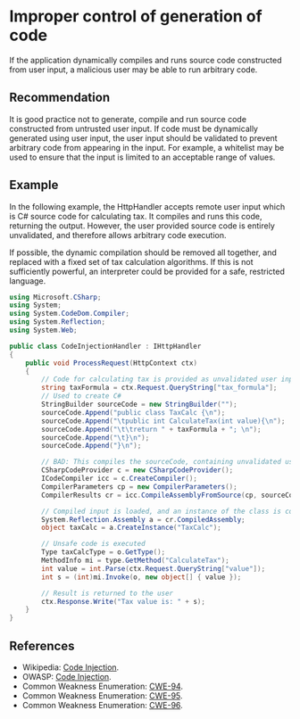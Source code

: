 # Improper control of generation of code
If the application dynamically compiles and runs source code constructed from user input, a malicious user may be able to run arbitrary code.


## Recommendation
It is good practice not to generate, compile and run source code constructed from untrusted user input. If code must be dynamically generated using user input, the user input should be validated to prevent arbitrary code from appearing in the input. For example, a whitelist may be used to ensure that the input is limited to an acceptable range of values.


## Example
In the following example, the HttpHandler accepts remote user input which is C\# source code for calculating tax. It compiles and runs this code, returning the output. However, the user provided source code is entirely unvalidated, and therefore allows arbitrary code execution.

If possible, the dynamic compilation should be removed all together, and replaced with a fixed set of tax calculation algorithms. If this is not sufficiently powerful, an interpreter could be provided for a safe, restricted language.


```csharp
using Microsoft.CSharp;
using System;
using System.CodeDom.Compiler;
using System.Reflection;
using System.Web;

public class CodeInjectionHandler : IHttpHandler
{
    public void ProcessRequest(HttpContext ctx)
    {
        // Code for calculating tax is provided as unvalidated user input
        string taxFormula = ctx.Request.QueryString["tax_formula"];
        // Used to create C#
        StringBuilder sourceCode = new StringBuilder("");
        sourceCode.Append("public class TaxCalc {\n");
        sourceCode.Append("\tpublic int CalculateTax(int value){\n");
        sourceCode.Append("\t\treturn " + taxFormula + "; \n");
        sourceCode.Append("\t}\n");
        sourceCode.Append("}\n");

        // BAD: This compiles the sourceCode, containing unvalidated user input
        CSharpCodeProvider c = new CSharpCodeProvider();
        ICodeCompiler icc = c.CreateCompiler();
        CompilerParameters cp = new CompilerParameters();
        CompilerResults cr = icc.CompileAssemblyFromSource(cp, sourceCode.ToString());

        // Compiled input is loaded, and an instance of the class is constructed
        System.Reflection.Assembly a = cr.CompiledAssembly;
        object taxCalc = a.CreateInstance("TaxCalc");

        // Unsafe code is executed
        Type taxCalcType = o.GetType();
        MethodInfo mi = type.GetMethod("CalculateTax");
        int value = int.Parse(ctx.Request.QueryString["value"]);
        int s = (int)mi.Invoke(o, new object[] { value });

        // Result is returned to the user
        ctx.Response.Write("Tax value is: " + s);
    }
}

```

## References
* Wikipedia: [Code Injection](https://en.wikipedia.org/wiki/Code_injection).
* OWASP: [Code Injection](https://www.owasp.org/index.php/Code_Injection).
* Common Weakness Enumeration: [CWE-94](https://cwe.mitre.org/data/definitions/94.html).
* Common Weakness Enumeration: [CWE-95](https://cwe.mitre.org/data/definitions/95.html).
* Common Weakness Enumeration: [CWE-96](https://cwe.mitre.org/data/definitions/96.html).
